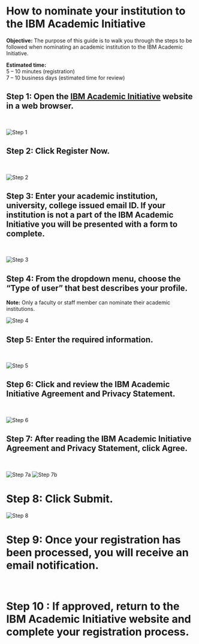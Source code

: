 # How to nominate your institution to the IBM Academic Initiative 

**Objective:** The purpose of this guide is to walk you through the steps to be followed 
when nominating an academic institution to the IBM Academic Initiative.

**Estimated time:**  
5 – 10 minutes (registration)  
7 – 10 business days (estimated time for review)

## Step 1: Open the [IBM Academic Initiative](https://ibm.com/academic) website in a web browser.
<br />

![Step 1](images/step1.png)

## Step 2: Click **Register Now**.
<br />

![Step 2](images/step2.png)

## Step 3: Enter your academic institution, university, college issued email ID.  If your institution is not a part of the IBM Academic Initiative you will be presented with a form to complete.
<br />

![Step 3](images/step3.png)

## Step 4: From the dropdown menu, choose the “Type of user” that best describes your profile.
**Note:** Only a faculty or staff member can nominate their academic institutions.
<br />

![Step 4](images/step4.png)

## Step 5: Enter the required information.
<br />

![Step 5](images/step5.png)

## Step 6: Click and review the IBM Academic Initiative Agreement and Privacy Statement.
<br />

![Step 6](images/step6.png)

## Step 7: After reading the IBM Academic Initiative Agreement and Privacy Statement, click **Agree**.
<br />

![Step 7a](images/step7a.png)
![Step 7b](images/step7b.png)

# Step 8: Click **Submit**.
![Step 8](images/step8.png)

# Step 9: Once your registration has been processed, you will receive an email notification.
<br />

# Step 10 : If approved, return to the IBM Academic Initiative website and complete your registration process.